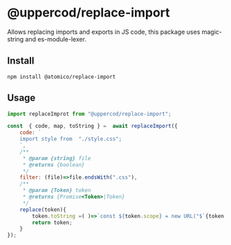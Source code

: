 # @uppercod/replace-import

Allows replacing imports and exports in JS code, this package uses magic-string and es-module-lexer.

## Install

```
npm install @atomico/replace-import
```

## Usage

```js
import replaceImprot from "@uppercod/replace-import";

const  { code, map, toString } =  await replaceImport({
    code: `
    import style from  "./style.css";
    `,
    /**
     * @param {string} file
     * @returns {boolean}
     */
    filter: (file)=>file.endsWith(".css"),
    /**
     * @param {Token} token
     * @returns {Promise<Token>|Token}
     */
    replace(token){
        token.toString =( )=>`const ${token.scope} = new URL("$`{token.src}`",import.meta.url);`
        return token;
    }
});
```
